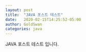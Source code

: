 ```yaml
---
layout: post
title:  "JAVA 포스트 테스트"
date:   2020-02-15T14:25:52-05:00
author: GoldSwan
categories: java
---
```


JAVA 포스트 테스트 입니다.
